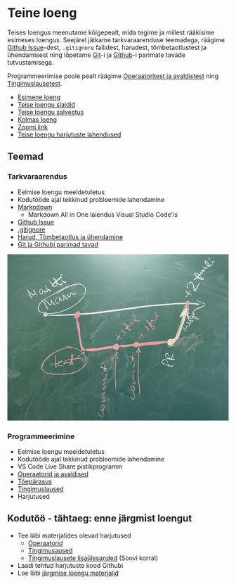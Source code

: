 # Teine loeng

Teises loengus meenutame kõigepealt, mida tegime ja millest rääkisime esimeses loengus. Seejärel jätkame tarkvaraarenduse teemadega, räägime [Github Issue](../../../Subjects/Software-Development/Topics/Github-Issue/README.md)-dest, `.gitignore` failidest, harudest, tõmbetaotlustest ja ühendamisest ning lõpetame [Git](../../../Subjects/Software-Development/Topics/Git/README.md)-i ja [Github](../../../Subjects/Software-Development/Topics/Github/README.md)-i parimate tavade tutvustamisega.

Programmeerimise poole pealt räägime [Operaatoritest ja avaldistest](../../../Subjects/Programming-Basics/Topics/Operators/README.md) ning [Tingimuslausetest](../../../Subjects/Programming-Basics/Topics/Conditionals/README.md).

- [Esimene loeng](../Lesson-01/README.md)
- [Teise loengu slaidid](Slides.md)
- [Teise loengu salvestus](https://youtu.be/HaDU97YiX5g)
- [Kolmas loeng](../Lesson-03/README.md)
- [Zoomi link](https://zoom.us/j/98412128345?pwd=jNcfZrAJXaJ2m8gJo3Rdlp8poazliv.1)
- [Teise loengu harjutuste lahendused]()

## Teemad

### Tarkvaraarendus

- Eelmise loengu meeldetuletus
- Kodutööde ajal tekkinud probleemide lahendamine
- [Markodown](../../../Subjects/Software-Development/Topics/Markdown/README.md)
  - Markdown All in One laiendus Visual Studio Code'is
- [Github Issue](../../../Subjects/Software-Development/Topics/Github-Issue/README.md)
- [.gitignore](../../../Subjects/Software-Development/Topics/Gitignore/README.md)
- [Harud, Tõmbetaotlus ja ühendamine](../../../Subjects/Software-Development/Topics/Branch/README.md)
- [Git ja Githubi parimad tavad](../../../Subjects/Software-Development/Topics/Git-Best-Practices/README.md)

![Teises loengus tahvlile joonistatud pilt](git-flow.jpg)

### Programmeerimine

- Eelmise loengu meeldetuletus
- Kodutööde ajal tekkinud probleemide lahendamine
- VS Code Live Share pistikprogramm
- [Operaatorid ja avaldised](../../../Subjects/Programming-Basics/Topics/Operators/README.md)
- [Tõepärasus](../../../Subjects/Programming-Basics/Topics/Truthiness/README.md)
- [Tingimuslaused](../../../Subjects/Programming-Basics/Topics/Conditionals/README.md)
- Harjutused

## Kodutöö - tähtaeg: enne järgmist loengut

- Tee läbi materjalides olevad harjutused
  - [Operaatorid](../../../Subjects/Programming-Basics/Topics/Operators/README.md#harjutused)
  - [Tingimusaused](../../../Subjects/Programming-Basics/Topics/Conditionals/README.md#harjutused)
  - [Tingimuslausete lisaülesanded](../../../Subjects/Programming-Basics/Topics/Conditionals/Exercises.md) (Soovi korral)
- Laadi tehtud harjutuste kood Githubi
- Loe läbi [järgmise loengu materjalid](../Lesson-03/README.md)
